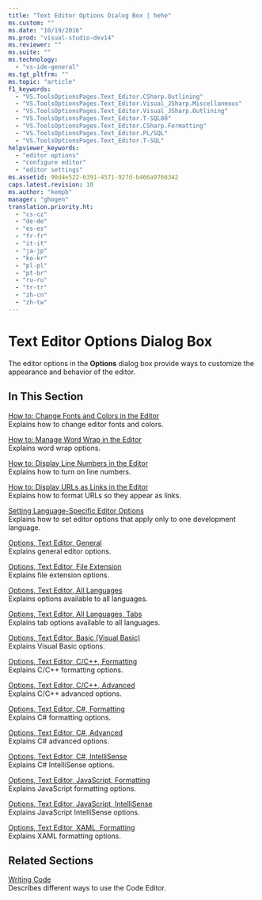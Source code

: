 ```yaml
---
title: "Text Editor Options Dialog Box | hehe"
ms.custom: ""
ms.date: "10/19/2016"
ms.prod: "visual-studio-dev14"
ms.reviewer: ""
ms.suite: ""
ms.technology: 
  - "vs-ide-general"
ms.tgt_pltfrm: ""
ms.topic: "article"
f1_keywords: 
  - "VS.ToolsOptionsPages.Text_Editor.CSharp.Outlining"
  - "VS.ToolsOptionsPages.Text_Editor.Visual_JSharp.Miscellaneous"
  - "VS.ToolsOptionsPages.Text_Editor.Visual_JSharp.Outlining"
  - "VS.ToolsOptionsPages.Text_Editor.T-SQL80"
  - "VS.ToolsOptionsPages.Text_Editor.CSharp.Formatting"
  - "VS.ToolsOptionsPages.Text_Editor.PL/SQL"
  - "VS.ToolsOptionsPages.Text_Editor.T-SQL"
helpviewer_keywords: 
  - "editor options"
  - "configure editor"
  - "editor settings"
ms.assetid: 90d4e522-6391-4571-927d-b466a9766342
caps.latest.revision: 10
ms.author: "kempb"
manager: "ghogen"
translation.priority.ht: 
  - "cs-cz"
  - "de-de"
  - "es-es"
  - "fr-fr"
  - "it-it"
  - "ja-jp"
  - "ko-kr"
  - "pl-pl"
  - "pt-br"
  - "ru-ru"
  - "tr-tr"
  - "zh-cn"
  - "zh-tw"
---
```

# Text Editor Options Dialog Box
The editor options in the **Options** dialog box provide ways to customize the appearance and behavior of the editor.  
  
## In This Section  
 [How to: Change Fonts and Colors in the Editor](../reference/how-to--change-fonts-and-colors-in-the-editor.md)  
 Explains how to change editor fonts and colors.  
  
 [How to: Manage Word Wrap in the Editor](../reference/how-to--manage-word-wrap-in-the-editor.md)  
 Explains word wrap options.  
  
 [How to: Display Line Numbers in the Editor](../reference/how-to--display-line-numbers-in-the-editor.md)  
 Explains how to turn on line numbers.  
  
 [How to: Display URLs as Links in the Editor](../reference/how-to--display-urls-as-links-in-the-editor.md)  
 Explains how to format URLs so they appear as links.  
  
 [Setting Language-Specific Editor Options](../reference/setting-language-specific-editor-options.md)  
 Explains how to set editor options that apply only to one development language.  
  
 [Options, Text Editor, General](../reference/options--text-editor--general.md)  
 Explains general editor options.  
  
 [Options, Text Editor, File Extension](../reference/options--text-editor--file-extension.md)  
 Explains file extension options.  
  
 [Options, Text Editor, All Languages](../reference/options--text-editor--all-languages.md)  
 Explains options available to all languages.  
  
 [Options, Text Editor, All Languages, Tabs](../reference/options--text-editor--all-languages--tabs.md)  
 Explains tab options available to all languages.  
  
 [Options, Text Editor, Basic (Visual Basic)](../reference/options--text-editor--basic--visual-basic-.md)  
 Explains Visual Basic options.  
  
 [Options, Text Editor, C/C++, Formatting](../reference/options--text-editor--c-c----formatting.md)  
 Explains C/C++ formatting options.  
  
 [Options, Text Editor, C/C++, Advanced](../reference/options--text-editor--c-c----advanced.md)  
 Explains C/C++ advanced options.  
  
 [Options, Text Editor, C#, Formatting](../reference/options--text-editor--csharp--formatting.md)  
 Explains C# formatting options.  
  
 [Options, Text Editor, C#, Advanced](../reference/options--text-editor--csharp--advanced.md)  
 Explains C# advanced options.  
  
 [Options, Text Editor, C#, IntelliSense](../reference/options--text-editor--csharp--intellisense.md)  
 Explains C# IntelliSense options.  
  
 [Options, Text Editor, JavaScript, Formatting](../reference/options--text-editor--javascript--formatting.md)  
 Explains JavaScript formatting options.  
  
 [Options, Text Editor, JavaScript, IntelliSense](../reference/options--text-editor--javascript--intellisense.md)  
 Explains JavaScript IntelliSense options.  
  
 [Options, Text Editor, XAML, Formatting](../reference/options--text-editor--xaml--formatting.md)  
 Explains XAML formatting options.  
  
## Related Sections  
 [Writing Code](../ide/writing-code-in-the-code-and-text-editor.md)  
 Describes different ways to use the Code Editor.